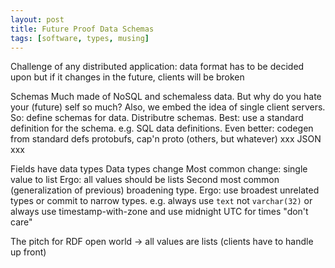 ```yaml
---
layout: post
title: Future Proof Data Schemas
tags: [software, types, musing]
---
```


Challenge of any distributed application:
data format has to be decided upon
but if it changes in the future,
clients will be broken

Schemas
Much made of NoSQL and schemaless data.
But why do you hate your (future) self so much?
Also, we embed the idea of single client servers.
So:
define schemas for data.
Distributre schemas.
Best: use a standard definition for the schema.
e.g. SQL data definitions.
Even better: codegen from standard defs
protobufs, cap'n proto
(others, but whatever)
xxx JSON xxx

Fields have data types
Data types change
Most common change: single value to list
Ergo: all values should be lists
Second most common (generalization of previous)
broadening type.
Ergo: use broadest unrelated types
or commit to narrow types.
e.g. always use `text` not `varchar(32)`
or always use timestamp-with-zone
and use midnight UTC for times "don't care"

The pitch for RDF
open world -> all values are lists
(clients have to handle up front)
